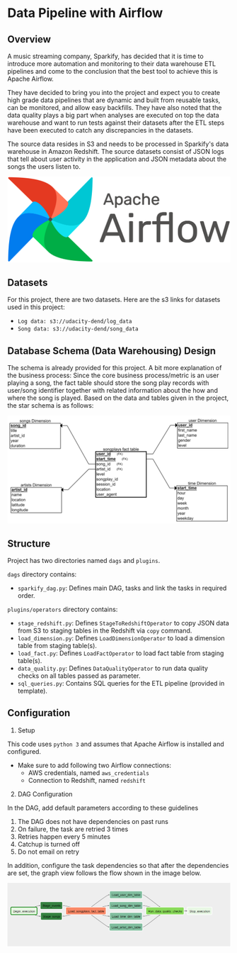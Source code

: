 # Data Pipeline with Airflow

## Overview

A music streaming company, Sparkify, has decided that it is time to introduce more automation and monitoring to their data warehouse ETL pipelines and come to the conclusion that the best tool to achieve this is Apache Airflow.

They have decided to bring you into the project and expect you to create high grade data pipelines that are dynamic and built from reusable tasks, can be monitored, and allow easy backfills. They have also noted that the data quality plays a big part when analyses are executed on top the data warehouse and want to run tests against their datasets after the ETL steps have been executed to catch any discrepancies in the datasets.

The source data resides in S3 and needs to be processed in Sparkify's data warehouse in Amazon Redshift. The source datasets consist of JSON logs that tell about user activity in the application and JSON metadata about the songs the users listen to.

![Apache Airflow Logo](images/AirflowLogo.png)

## Datasets
For this project, there are two datasets. Here are the s3 links for datasets used in this project:

- `Log data: s3://udacity-dend/log_data`
- `Song data: s3://udacity-dend/song_data`

## Database Schema (Data Warehousing) Design

The schema is already provided for this project. A bit more explanation of the business process:
Since the core business process/metric is an user playing a song, the fact table should store the song play records with user/song identifier together with related information about the how and where the song is played. Based on the data and tables given in the project, the star schema is as follows:

![song_play_analysis_with_star_schema!](images/song_play_analysis_with_star_schema.png "song_play_analysis_with_star_schema")

## Structure

Project has two directories named `dags` and `plugins`.

`dags` directory contains:
- `sparkify_dag.py`: Defines main DAG, tasks and link the tasks in required order.

`plugins/operators` directory contains:
- `stage_redshift.py`: Defines `StageToRedshiftOperator` to copy JSON data from S3 to staging tables in the Redshift via `copy` command.
- `load_dimension.py`: Defines `LoadDimensionOperator` to load a dimension table from staging table(s).
- `load_fact.py`: Defines `LoadFactOperator` to load fact table from staging table(s).
- `data_quality.py`: Defines `DataQualityOperator` to run data quality checks on all tables passed as parameter.
- `sql_queries.py`: Contains SQL queries for the ETL pipeline (provided in template).

## Configuration

1. Setup

This code uses `python 3` and assumes that Apache Airflow is installed and configured.

- Make sure to add following two Airflow connections:
    - AWS credentials, named `aws_credentials`
    - Connection to Redshift, named `redshift`

2. DAG Configuration

In the DAG, add default parameters according to these guidelines

1. The DAG does not have dependencies on past runs
2. On failure, the task are retried 3 times
3. Retries happen every 5 minutes
4. Catchup is turned off
5. Do not email on retry

In addition, configure the task dependencies so that after the dependencies are set, the graph view follows the flow shown in the image below.

![DAG](images/sparkify_dag.png "sparkify-dag")
